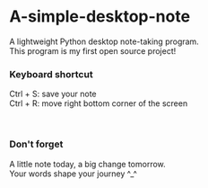 # A-simple-desktop-note
A lightweight Python desktop note-taking program.  
This program is my first open source project!  
  
  
### Keyboard shortcut
Ctrl + S: save your note  
Ctrl + R: move right bottom corner of the screen  

<br>

### Don't forget
A little note today, a big change tomorrow.  
Your words shape your journey ^_^  
